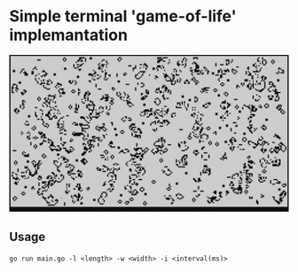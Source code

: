 # Simple terminal 'game-of-life' implemantation

![preview](img.png)

## Usage
`go run main.go -l <length> -w <width> -i <interval(ms)>`